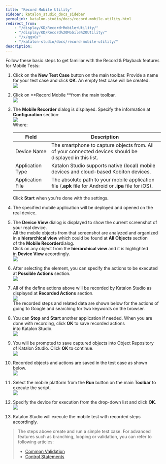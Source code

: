 ```yaml
---
title: "Record Mobile Utility" 
sidebar: katalon_studio_docs_sidebar
permalink: katalon-studio/docs/record-mobile-utility.html 
redirect_from:
    - "/display/KD/Record+Mobile+Utility/"
    - "/display/KD/Record%20Mobile%20Utility/"
    - "/x/qgxO/"
    - "/katalon-studio/docs/record-mobile-utility/"
description: 
---
```

Follow these basic steps to get familiar with the Record & Playback features for Mobile Tests:

1.  Click on the **New Test Case** button on the main toolbar. Provide a name for your test case and click **OK**. An empty test case will be created.   
    ![](https://github.com/katalon-studio/docs-images/raw/master/katalon-studio/docs/record-mobile-utility/image2017-2-23-113A473A35.png)  
      
    
2.  Click on **Record Mobile **from the main toolbar.  
    ![](https://github.com/katalon-studio/docs-images/raw/master/katalon-studio/docs/record-mobile-utility/image2017-5-21-133A203A26.png)  
      
    
3.  The **Mobile Recorder** dialog is displayed. Specify the information at **Configuration** section:  
    ![](https://github.com/katalon-studio/docs-images/raw/master/katalon-studio/docs/record-mobile-utility/image2017-8-21-143A03A0.png)  
    Where:
    
    <table><thead><tr><th>Field</th><th>Description</th></tr></thead><tbody><tr><td>Device Name</td><td>The smartphone to capture objects from. All of your connected devices should be displayed in this list.</td></tr><tr><td>Application Type</td><td>Katalon Studio supports native (local) mobile devices and cloud-based Kobiton devices.<br></td></tr><tr><td>Application File</td><td>The absolute path to your mobile application file (<strong>.apk</strong>&nbsp;file for Android or&nbsp;<strong>.ipa</strong>&nbsp;file for iOS).</td></tr></tbody></table>
    
    Click **Start** when you're done with the settings.
    
4.  The specified mobile application will be deployed and opened on the real device. 
    
      
    
5.  The **Device View** dialog is displayed to show the current screenshot of your real device.  
    All the mobile objects from that screenshot are analyzed and organized in a **hierarchical view** which could be found at **All Objects** section of the **Mobile Recorder**dialog.  
    Click on any object from the **hierarchical view** and it is highlighted in **Device View** accordingly.  
    ![](https://github.com/katalon-studio/docs-images/raw/master/katalon-studio/docs/record-mobile-utility/image2017-8-21-173A93A54.png)  
      
    
6.  After selecting the element, you can specify the actions to be executed at **Possible Actions** section.   
    ![](https://github.com/katalon-studio/docs-images/raw/master/katalon-studio/docs/record-mobile-utility/image2017-5-30-143A343A41.png)
    
7.  All of the define actions above will be recorded by Katalon Studio as displayed at **Recorded Actions** section.  
    ![](https://github.com/katalon-studio/docs-images/raw/master/katalon-studio/docs/record-mobile-utility/image2017-5-21-133A513A21.png)  
    The recorded steps and related data are shown below for the actions of going to Google and searching for two keywords on the browser.  
      
    
8.  You can **Stop** and **Start** another application if needed. When you are done with recording, click **OK** to save recorded actions into Katalon Studio.  
    ![](https://github.com/katalon-studio/docs-images/raw/master/katalon-studio/docs/record-mobile-utility/image2017-8-24-153A23A49.png)  
      
    
9.  You will be prompted to save captured objects into Object Repository of Katalon Studio. Click **OK** to continue.  
    ![](https://github.com/katalon-studio/docs-images/raw/master/katalon-studio/docs/record-mobile-utility/image2017-5-21-133A543A21.png)  
      
    
10.  Recorded objects and actions are saved in the test case as shown below.  
    ![](https://github.com/katalon-studio/docs-images/raw/master/katalon-studio/docs/record-mobile-utility/image2017-6-30-193A403A25.png)  
      
    
11.  Select the mobile platform from the **Run** button on the main **Toolbar** to execute the script.    
    ![](https://github.com/katalon-studio/docs-images/raw/master/katalon-studio/docs/record-mobile-utility/image2017-5-21-133A573A54.png)  
      
    
12.  Specify the device for execution from the drop-down list and click **OK**.  
    ![](https://github.com/katalon-studio/docs-images/raw/master/katalon-studio/docs/record-mobile-utility/image2017-5-21-133A593A45.png)  
      
    
13.  Katalon Studio will execute the mobile test with recorded steps accordingly.  
      
      
    

> The steps above create and run a simple test case. For advanced features such as branching, looping or validation, you can refer to following articles: 
> 
> *   [Common Validation](https://www.katalon.com/tutorials/common-validation/) 
> *   [Control Statements](/display/KD/Control+Statements)